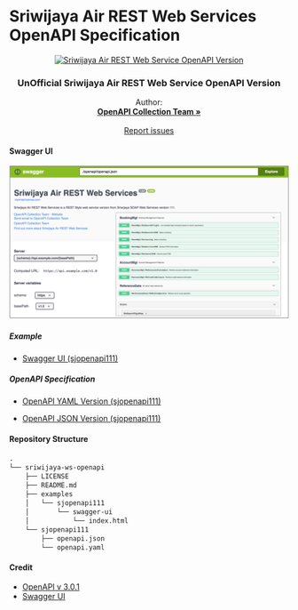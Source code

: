 # Sriwijaya Air REST Web Services OpenAPI Specification

<p align="center">
  <a href="https://github.com/OpenAPICollection/sriwijaya-ws-openapi">
    <img src="https://upload.wikimedia.org/wikipedia/commons/thumb/e/ea/LOGO_SJ_VERTIKAL.png/320px-LOGO_SJ_VERTIKAL.png" alt="Sriwijaya Air REST Web Service OpenAPI Version" width=300>
  </a>

  <h3 align="center">UnOfficial Sriwijaya Air REST Web Service OpenAPI Version</h3>

  <p align="center">
    Author:
    <br>
    <a href="https://github.com/OpenAPICollection"><strong>OpenAPI Collection Team »</strong></a>
    <br>
    <br>
    <a href="https://github.com/OpenAPICollection/sriwijaya-ws-openapi/issues">Report issues</a>
  </p>
</p>


#### Swagger UI

<p align="center">
  <img src="docs/sjopenapi111/images/swagger-ui-sjopenapi111.png"  width=750>
</p>

##### Example

- [Swagger UI (sjopenapi111)](examples/sjopenapi111/swagger-ui/README.md)

##### OpenAPI Specification

- [OpenAPI YAML Version (sjopenapi111)](sjopenapi111/openapi.yaml)

- [OpenAPI JSON Version (sjopenapi111)](sjopenapi111/openapi.json)


#### Repository Structure
```
.
└── sriwijaya-ws-openapi
    ├── LICENSE
    ├── README.md
    ├── examples
    │   └── sjopenapi111
    │       └── swagger-ui
    │           └── index.html
    └── sjopenapi111
        ├── openapi.json
        └── openapi.yaml

```

#### Credit
- [OpenAPI v 3.0.1](https://github.com/OAI/OpenAPI-Specification/blob/master/versions/3.0.1.md#specification)
- [Swagger UI](https://github.com/swagger-api/swagger-ui)